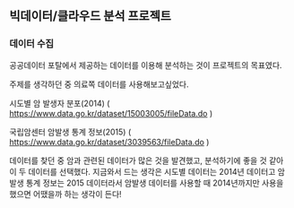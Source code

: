 빅데이터/클라우드 분석 프로젝트
-------

### 데이터 수집 
공공데이터 포탈에서 제공하는 데이터를 이용해 분석하는 것이 프로젝트의 목표였다.

주제를 생각하던 중 의료쪽 데이터를 사용해보고싶었다. 

시도별 암 발생자 분포(2014) ( https://www.data.go.kr/dataset/15003005/fileData.do )

국립암센터 암발생 통계 정보(2015) ( https://www.data.go.kr/dataset/3039563/fileData.do )

데이터를 찾던 중 암과 관련된 데이터가 많은 것을 발견했고, 분석하기에 좋을 것 같아 이 두 데이터를 선택했다.
지금와서 드는 생각은 시도별 데이터는 2014년 데이터고 암발생 통계 정보는 2015 데이터라서 암발생 데이터를 사용할 때 2014년까지만 사용을 했으면 어땠을까 하는 생각이 든다!

